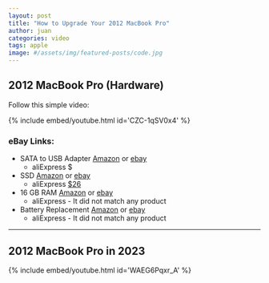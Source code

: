 ```yaml
---
layout: post
title: "How to Upgrade Your 2012 MacBook Pro"
author: juan
categories: video
tags: apple
image: #/assets/img/featured-posts/code.jpg
---
```


## 2012 MacBook Pro (Hardware)

Follow this simple video:

{% include embed/youtube.html id='CZC-1qSV0x4' %}

### eBay Links:

- SATA to USB Adapter [Amazon](https://www.amazon.com/Sabrent-2-5-Inch-Adapter-Optimized-EC-SSHD/dp/B011M8YACM/ref=sr_1_15?crid=1GESZ3Y7Z9MXJ&keywords=USB+3.0+to+2.5%22+SATA+III+Hard+Drive+Adapter+Cable%2FUASP+-SATA+to+USB3.0+Converter&qid=1688556750&sprefix=usb+3.0+to+2.5+sata+iii+hard+drive+adapter+cable%2Fuasp+-sata+to+usb3.0+converter%2Caps%2C109&sr=8-15) or [ebay](https://ebay.us/ncsrls)
  - aliExpress $
- SSD [Amazon](https://www.amazon.com/s?k=Team+Group+CX2+2.5%22+512GB+SATA+III+3D+NAND+Internal+Solid+State+Drive+%28SSD%29+T253&crid=3LJU7S6GQ70B6&sprefix=team+group+cx2+2.5+512gb+sata+iii+3d+nand+internal+solid+state+drive+ssd+t253%2Caps%2C87&ref=nb_sb_noss) or [ebay](https://ebay.us/aMNmVx)
  - aliExpress [$26](https://www.aliexpress.us/item/3256805356675166.html?spm=a2g0o.productlist.main.1.36cd6144GWE5dG&algo_pvid=b9431afb-4f05-40c4-8e7e-2e4e18a9bded&algo_exp_id=b9431afb-4f05-40c4-8e7e-2e4e18a9bded-0&pdp_npi=3%40dis%21USD%2167.68%2126.04%21%21%21487.26%21%21%40211bd3cb16885582000738173d0761%2112000033494343448%21sea%21US%21127163692&curPageLogUid=A73YLUwR1jtU)
- 16 GB RAM [Amazon](https://www.amazon.com/s?k=Kit+Crucial+16+GB+DDR3L+204+pines+2x+8+GB+1600+MHz+204+pines+doble+canal+para+computadora+port%C3%A1til+Sodimm&crid=X55G7MT0TFWI&sprefix=kit+crucial+16+gb+ddr3l+204+pines+2x+8+gb+1600+mhz+204+pines+doble+canal+para+computadora+port%C3%A1til+sodimm%2Caps%2C89&ref=nb_sb_noss) or [ebay](https://ebay.us/MySiqp)
  - aliExpress - It did not match any product
- Battery Replacement [Amazon](https://www.amazon.com/s?k=Battery+for+Apple+Macbook+Pro+15.4%27%27+A1286%28Early+2011+Mid+2012%29+15%22+A1382+ONLY&crid=1Z35VZX8I01ZG&sprefix=battery+for+apple+macbook+pro+15.4%27%27+a1286+early+2011+mid+2012+15+a1382+only%2Caps%2C97&ref=nb_sb_noss) or [ebay](https://ebay.us/SG7thE)
  - aliExpress - It did not match any product

---

## 2012 MacBook Pro in 2023

{% include embed/youtube.html id='WAEG6Pqxr_A' %}
